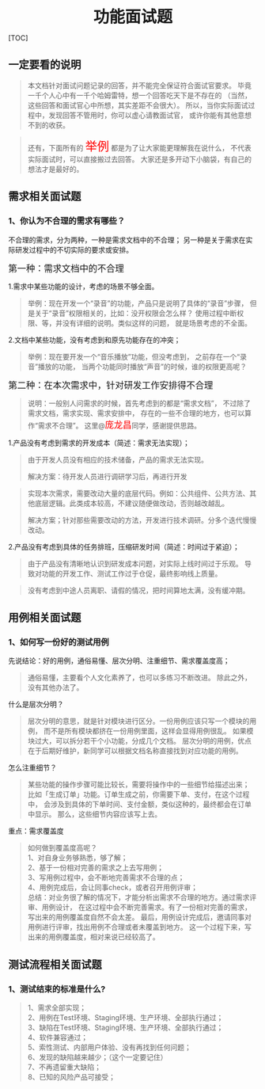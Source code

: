 **<center> <font size=6> 功能面试题 </font> </center>**

[TOC]

## 一定要看的说明

> 本文档针对面试问题记录的回答，并不能完全保证符合面试官要求。
> 毕竟一千个人心中有一千个哈姆雷特，想一个回答吃天下是不存在的
> （当然，这些回答和面试官心中所想，其实差距不会很大）。
> 所以，当你实际面试过程中，发现回答不管用时，你可以虚心请教面试官，
> 或许你能有其他意想不到的收获。


> 还有，下面所有的 <font size=5 color=red>举例</font> 都是为了让大家能更理解我在说什么，
> 不代表实际面试时，可以直接搬过去回答。
> 大家还是多开动下小脑袋，有自己的想法才是最好的。


## 需求相关面试题

### 1、你认为不合理的需求有哪些？

不合理的需求，分为两种，一种是需求文档中的不合理；
另一种是关于需求在实际研发过程中的不切实际的要求或安排。

<font size=4>第一种：需求文档中的不合理</font>

1.需求中某些功能的设计，考虑的场景不够全面。

> 举例：现在开发一个“录音”的功能，产品只是说明了具体的“录音”步骤，
> 但是关于“录音”权限相关的，比如：没开权限会怎么样？
> 使用过程中断权限、等，并没有详细的说明。类似这样的问题，
> 就是场景考虑的不全面。

2.文档中某些功能，没有考虑到和原先功能存在的冲突；

>举例：现在要开发一个“音乐播放”功能，但没考虑到，
> 之前存在一个“录音”播放的功能，
> 当两个功能同时播放“声音”的时候，谁的权限更高呢？

<font size=4>第二种：在本次需求中，针对研发工作安排得不合理</font>

> 说明：一般别人问需求的时候，首先考虑到的都是“需求文档”，
> 不过除了需求文档，需求实现、需求安排中，
> 存在的一些不合理的地方，也可以算作“需求不合理”。
> 这里@<font size=4 color=red>庞龙昌</font>同学，感谢提供思路。

1.产品没有考虑到需求的开发成本（简述：需求无法实现）；

> 由于开发人员没有相应的技术储备，产品的需求无法实现。 
> 
> 解决方案：待开发人员进行调研学习后，再进行开发 
 
> 实现本次需求，需要改动大量的底层代码。例如：公共组件、公共方法、其他底层逻辑。此类成本较高，不建议随便做改动，否则越改越乱。
> 
> 解决方案；针对那些需要改动的方法，开发进行技术调研。分多个迭代慢慢改动。

2.产品没有考虑到具体的任务排班，压缩研发时间（简述：时间过于紧迫）；

> 由于产品没有清晰地认识到研发成本问题，对实际上线时间过于乐观。 
> 导致对功能的开发工作、测试工作过于仓促，最终影响线上质量。

> 没有考虑到中途人员离职、请假的情况，把时间算地太满，没有缓冲期。



## 用例相关面试题

### 1、如何写一份好的测试用例

先说结论：好的用例，通俗易懂、层次分明、注重细节、需求覆盖度高；

> 通俗易懂，主要看个人文化素养了，也可以多练习不断改进。
> 除此之外，没有其他办法了。

什么是层次分明？

> 层次分明的意思，就是针对模块进行区分。一份用例应该只写一个模块的用例，
> 而不是所有模块都挤在一份用例里面，这样会显得用例很乱。
> 如果模块过大，可以拆分若干个小功能，分成几个文档。
> 层次分明的用例，优点在于后期好维护，新同学可以根据文档名称直接找到对应功能的用例。

怎么注重细节？

> 某些功能的操作步骤可能比较长，需要将操作中的一些细节给描述出来；
> <br/>
> 比如「生成订单」功能。订单生成之前，你需要下单、支付，在这个过程中，
> 会涉及到具体的下单时间、支付金额，类似这种的，最终都会在订单中显示。
> 那么，这些细节内容应该写上去。

重点：需求覆盖度

> 如何做到覆盖度高呢？<br/>
> 1、对自身业务够熟悉，够了解；<br/>
> 2、基于一份相对完善的需求之上去写用例；<br/>
> 3、写用例过程中，会不断地完善需求不合理的点；<br/>
> 4、用例完成后，会让同事check，或者召开用例评审；<br/>
> 总结：对业务很了解的情况下，才能分析出需求不合理的地方。通过需求评审、用例设计，
> 在这过程中会不断完善需求。有了一份相对完善的需求，写出来的用例覆盖度自然不会太差。
> 最后，用例设计完成后，邀请同事对用例进行评审，找出用例不合理或者未覆盖到地方。
> 这一个过程下来，写出来的用例覆盖度，相对来说已经较高了。



## 测试流程相关面试题

### 1、测试结束的标准是什么?

> 1、需求全部实现；<br/>
> 2、用例在Test环境、Staging环境、生产环境、全部执行通过；<br/>
> 3、缺陷在Test环境、Staging环境、生产环境、全部执行通过；<br/>
> 4、软件兼容通过；<br/>
> 5、索性测试、内部用户体验、没有再找到任何问题；<br/>
> 6、发现的缺陷越来越少；（这个一定要记住）<br/>
> 7、不再遗留重大缺陷；<br/>
> 8、已知的风险产品可接受；<br/>





